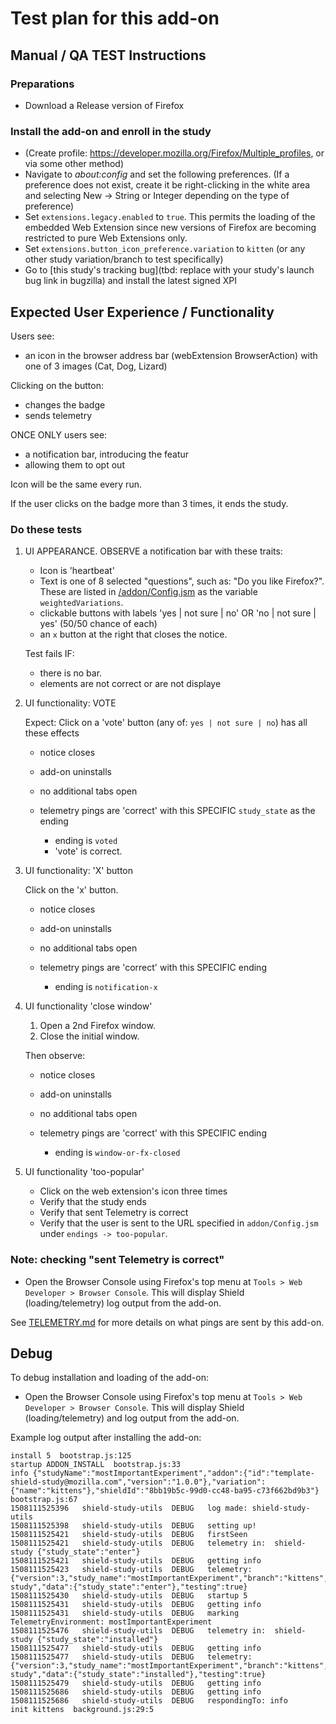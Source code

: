 # Test plan for this add-on

## Manual / QA TEST Instructions

### Preparations

* Download a Release version of Firefox

### Install the add-on and enroll in the study

* (Create profile: <https://developer.mozilla.org/Firefox/Multiple_profiles>, or via some other method)
* Navigate to _about:config_ and set the following preferences. (If a preference does not exist, create it be right-clicking in the white area and selecting New -> String or Integer depending on the type of preference)
* Set `extensions.legacy.enabled` to `true`. This permits the loading of the embedded Web Extension since new versions of Firefox are becoming restricted to pure Web Extensions only.
* Set `extensions.button_icon_preference.variation` to `kitten` (or any other study variation/branch to test specifically)
* Go to [this study's tracking bug](tbd: replace with your study's launch bug link in bugzilla) and install the latest signed XPI

## Expected User Experience / Functionality

Users see:

* an icon in the browser address bar (webExtension BrowserAction) with one of 3 images (Cat, Dog, Lizard)

Clicking on the button:

* changes the badge
* sends telemetry

ONCE ONLY users see:

* a notification bar, introducing the featur
* allowing them to opt out

Icon will be the same every run.

If the user clicks on the badge more than 3 times, it ends the study.

### Do these tests

1. UI APPEARANCE. OBSERVE a notification bar with these traits:

   * Icon is 'heartbeat'
   * Text is one of 8 selected "questions", such as: "Do you like Firefox?". These are listed in [/addon/Config.jsm](/addon/Config.jsm) as the variable `weightedVariations`.
   * clickable buttons with labels 'yes | not sure | no' OR 'no | not sure | yes' (50/50 chance of each)
   * an `x` button at the right that closes the notice.

   Test fails IF:

   * there is no bar.
   * elements are not correct or are not displaye

2. UI functionality: VOTE

   Expect: Click on a 'vote' button (any of: `yes | not sure | no`) has all these effects

   * notice closes
   * add-on uninstalls
   * no additional tabs open
   * telemetry pings are 'correct' with this SPECIFIC `study_state` as the ending

     * ending is `voted`
     * 'vote' is correct.

3. UI functionality: 'X' button

   Click on the 'x' button.

   * notice closes
   * add-on uninstalls
   * no additional tabs open
   * telemetry pings are 'correct' with this SPECIFIC ending

     * ending is `notification-x`

4. UI functionality 'close window'

   1. Open a 2nd Firefox window.
   2. Close the initial window.

   Then observe:

   * notice closes
   * add-on uninstalls
   * no additional tabs open
   * telemetry pings are 'correct' with this SPECIFIC ending

     * ending is `window-or-fx-closed`

5. UI functionality 'too-popular'

   * Click on the web extension's icon three times
   * Verify that the study ends
   * Verify that sent Telemetry is correct
   * Verify that the user is sent to the URL specified in `addon/Config.jsm` under `endings -> too-popular`.

### Note: checking "sent Telemetry is correct"

* Open the Browser Console using Firefox's top menu at `Tools > Web Developer > Browser Console`. This will display Shield (loading/telemetry) log output from the add-on.

See [TELEMETRY.md](./TELEMETRY.md) for more details on what pings are sent by this add-on.

## Debug

To debug installation and loading of the add-on:

* Open the Browser Console using Firefox's top menu at `Tools > Web Developer > Browser Console`. This will display Shield (loading/telemetry) and log output from the add-on.

Example log output after installing the add-on:

```
install 5  bootstrap.js:125
startup ADDON_INSTALL  bootstrap.js:33
info {"studyName":"mostImportantExperiment","addon":{"id":"template-shield-study@mozilla.com","version":"1.0.0"},"variation":{"name":"kittens"},"shieldId":"8bb19b5c-99d0-cc48-ba95-c73f662bd9b3"}  bootstrap.js:67
1508111525396	shield-study-utils	DEBUG	log made: shield-study-utils
1508111525398	shield-study-utils	DEBUG	setting up!
1508111525421	shield-study-utils	DEBUG	firstSeen
1508111525421	shield-study-utils	DEBUG	telemetry in:  shield-study {"study_state":"enter"}
1508111525421	shield-study-utils	DEBUG	getting info
1508111525423	shield-study-utils	DEBUG	telemetry: {"version":3,"study_name":"mostImportantExperiment","branch":"kittens","addon_version":"1.0.0","shield_version":"4.1.0","type":"shield-study","data":{"study_state":"enter"},"testing":true}
1508111525430	shield-study-utils	DEBUG	startup 5
1508111525431	shield-study-utils	DEBUG	getting info
1508111525431	shield-study-utils	DEBUG	marking TelemetryEnvironment: mostImportantExperiment
1508111525476	shield-study-utils	DEBUG	telemetry in:  shield-study {"study_state":"installed"}
1508111525477	shield-study-utils	DEBUG	getting info
1508111525477	shield-study-utils	DEBUG	telemetry: {"version":3,"study_name":"mostImportantExperiment","branch":"kittens","addon_version":"1.0.0","shield_version":"4.1.0","type":"shield-study","data":{"study_state":"installed"},"testing":true}
1508111525479	shield-study-utils	DEBUG	getting info
1508111525686	shield-study-utils	DEBUG	getting info
1508111525686	shield-study-utils	DEBUG	respondingTo: info
init kittens  background.js:29:5
```
